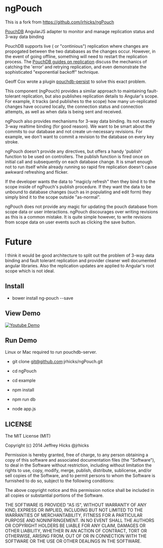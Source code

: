 ngPouch
=======

This is a fork from https://github.com/jrhicks/ngPouch

[PouchDB](http://pouchdb.com/) AngularJS adapter to monitor and manage replication status and 3-way data binding

PouchDB supports live ( or "continious") replication where changes are propogated between the two databases as the changes occur.
However, in the event of going offline, something will need to restart the replication process.  The
[PouchDB guides on replication](http://pouchdb.com/guides/replication.html)
discuss the mechanics of catching the 'error' and retrying replication, and even demonstrate the sophisticated "exponential backoff"
technique.

Geoff Cox wrote a plugin [pouchdb-persist](https://github.com/redgeoff/pouchdb-persist) to solve this exact problem.

This component (ngPouch) provides a similar approach to maintaining fault-tolerant replication, but also publishes
 replication details to Angular's scope.  For example, it tracks (and publishes to the scope) how many un-replicated
 changes have occured locally, the connection status and connection attempts, as well as when data is being sent and received.

ngPouch also provides mechanisms for 3-way data binding.  Its not exactly 3-way realtime binding (for good reason).  We
want to be smart about the commits to our database and not create un-necessary revisions.  For example, we don't want to
commit a revision to the database on every key stroke.

ngPouch doesn't provide any directives, but offers a handy 'publish' function to be used on controllers.  The publish function
is fired once on initial call and subsequently on each database change.  It is smart enough not to run itself while already running so
rapid fire replication doesn't cause awkward refreshing and flicker.

If the developer wants the data to "magicly refresh" then they bind it to the scope inside of ngPouch's publish procedure.  If they
want the data to be unbound to database changes (such as in populating and edit form) they simply bind it to the scope outside "as-normal".

ngPouch does not provide any magic for updating the pouch database from scope data or user interactions.  ngPouch discourages over
writing revisions as this is a common mistake.  It is quite simple however, to write revisions from scope data on user events such
as clicking the save button.

Future
======

I think it would be good architecture to split out the problem of 3-way data binding and fault tolerant replication and provider
cleaner well documented angular libraries.  Also the replication updates are applied to Angular's root scope which is not ideal.

Install
------------

* bower install ng-pouch --save

View Demo
-------------

[![Youtube Demo](http://img.youtube.com/vi/k-6SD2b0KOA/0.jpg)](http://www.youtube.com/watch?v=k-6SD2b0KOA)

Run Demo
---------------

Linux or Mac required to run pouchdb-server.

* git clone git@github.com:jrhicks/ngPouch.git

* cd ngPouch

* cd example

* npm install

* npm run db

* node app.js


LICENSE
------------------
The MIT License (MIT)

Copyright (c) 2014 Jeffrey Hicks @jrhicks

Permission is hereby granted, free of charge, to any person obtaining a copy
of this software and associated documentation files (the "Software"), to deal
in the Software without restriction, including without limitation the rights
to use, copy, modify, merge, publish, distribute, sublicense, and/or sell
copies of the Software, and to permit persons to whom the Software is
furnished to do so, subject to the following conditions:

The above copyright notice and this permission notice shall be included in
all copies or substantial portions of the Software.

THE SOFTWARE IS PROVIDED "AS IS", WITHOUT WARRANTY OF ANY KIND, EXPRESS OR
IMPLIED, INCLUDING BUT NOT LIMITED TO THE WARRANTIES OF MERCHANTABILITY,
FITNESS FOR A PARTICULAR PURPOSE AND NONINFRINGEMENT. IN NO EVENT SHALL THE
AUTHORS OR COPYRIGHT HOLDERS BE LIABLE FOR ANY CLAIM, DAMAGES OR OTHER
LIABILITY, WHETHER IN AN ACTION OF CONTRACT, TORT OR OTHERWISE, ARISING FROM,
OUT OF OR IN CONNECTION WITH THE SOFTWARE OR THE USE OR OTHER DEALINGS IN
THE SOFTWARE.


